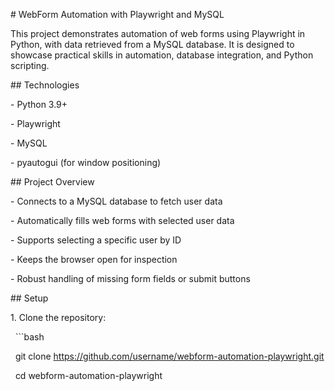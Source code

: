\# WebForm Automation with Playwright and MySQL



This project demonstrates automation of web forms using Playwright in Python, with data retrieved from a MySQL database. It is designed to showcase practical skills in automation, database integration, and Python scripting.



\## Technologies



\- Python 3.9+

\- Playwright

\- MySQL

\- pyautogui (for window positioning)



\## Project Overview



\- Connects to a MySQL database to fetch user data

\- Automatically fills web forms with selected user data

\- Supports selecting a specific user by ID

\- Keeps the browser open for inspection

\- Robust handling of missing form fields or submit buttons



\## Setup



1\. Clone the repository:

&nbsp;  ```bash

&nbsp;  git clone https://github.com/username/webform-automation-playwright.git

&nbsp;  cd webform-automation-playwright



